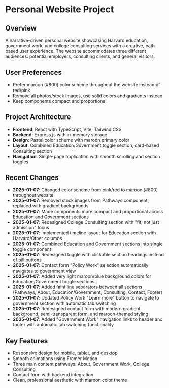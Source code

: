 # Personal Website Project

## Overview
A narrative-driven personal website showcasing Harvard education, government work, and college consulting services with a creative, path-based user experience. The website accommodates three different audiences: potential employers, consulting clients, and general visitors.

## User Preferences
- Prefer maroon (#800) color scheme throughout the website instead of red/pink
- Remove all photos/stock images, use solid colors and gradients instead
- Keep components compact and proportional

## Project Architecture
- **Frontend**: React with TypeScript, Vite, Tailwind CSS
- **Backend**: Express.js with in-memory storage
- **Design**: Pastel color scheme with maroon primary color
- **Layout**: Combined Education/Government toggle section, card-based Consulting section
- **Navigation**: Single-page application with smooth scrolling and section toggles

## Recent Changes
- **2025-01-07**: Changed color scheme from pink/red to maroon (#800) throughout website
- **2025-01-07**: Removed stock images from Pathways component, replaced with gradient backgrounds  
- **2025-01-07**: Made components more compact and proportional across Education and Government sections
- **2025-01-07**: Redesigned College Consulting section with "fit, not just admission" focus
- **2025-01-07**: Implemented timeline layout for Education section with Harvard/Other columns
- **2025-01-07**: Combined Education and Government sections into single toggle component
- **2025-01-07**: Redesigned toggle with clickable section headings instead of pill buttons
- **2025-01-07**: Contact form "Policy Work" selection automatically navigates to government view
- **2025-01-07**: Added very light maroon/blue background colors for Education/Government toggle sections
- **2025-01-07**: Added faint line separators between all sections (Pathways, About, Education/Government, Consulting, Contact, Footer)
- **2025-01-07**: Updated Policy Work "Learn more" button to navigate to government section with automatic tab switching
- **2025-01-07**: Redesigned contact form with modern gradient background, semi-transparent form, and maroon-themed styling
- **2025-01-07**: Added "Government Work" navigation links to header and footer with automatic tab switching functionality

## Key Features
- Responsive design for mobile, tablet, and desktop
- Smooth animations using Framer Motion
- Three main content pathways: About, Government Work, College Consulting
- Contact form with backend integration
- Clean, professional aesthetic with maroon color theme